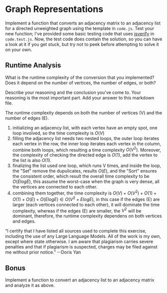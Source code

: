 # Graph Representations

Implement a function that converts an adjacency matrix to an adjacency list for
a directed unweighted graph using the template in `code.js`. Test your new
function; I've provided some basic testing code that uses
[jsverify](https://jsverify.github.io/) in `code.test.js`. Now, the test code
does contain the solution, so you can have a look at it if you get stuck, but
try not to peek before attempting to solve it on your own.

## Runtime Analysis

What is the runtime complexity of the conversion that you implemented? Does it
depend on the number of vertices, the number of edges, or both?

Describe your reasoning and the conclusion you've come to. Your reasoning is the
most important part. Add your answer to this markdown file.

The runtime complexity depends on both the number of vertices (V) and the number of edges (E).

1. initializing an adjacency list, with each vertex have an empty spot, one loop involved, so the time complexity is $O(V)$
2. filling the adjacency list needs two nested loops, the outer loop iterates each vertex in the row, the inner loop iterates each vertex in the column, combine both loops, which resulting a time complexity $O(V^2)$. Moreover, the complexity of checking the directed edge is $O(1)$, add the vertex to the list is also $O(1)$.
3. finalizing the list used one loop, which runs V times, and inside the loop, the "Set" remove the dupulicates, results $O(E)$, and the "Sort" ensures the consistent order, which result the overall time complexity to be $O(E log E)$, this assume the worst-case when the graph is very dense, all the vertices are connected to each other.
4. combining them together, the time complexity is $O(V)+O(V^2)+O(1)+O(1)+O(E)+O(E log E)\in O(V^2+ElogE)$, in this case if the edges (E) are larger (each vertices connected to each other), it will dominate the time complexity, whereas if the edges (E) are smaller, the $V^2$ will be dominant, therefore, the runtime complexity dependens on both vertices and edges.

“I certify that I have listed all sources used to complete this exercise, including the use of any Large Language Models. All of the work is my own, except where state otherwise. I am aware that plagiarism carries severe penalties and that if plagiarism is suspected, charges may be filed against me without prior notice.” --Doris Yan

## Bonus

Implement a function to convert an adjacency list to an adjacency matrix and
analyze it as above.

